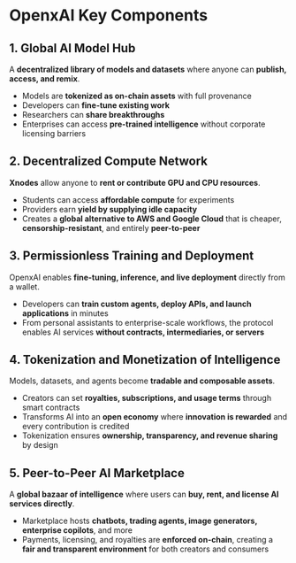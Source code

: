 
# OpenxAI Key Components

## 1. Global AI Model Hub
A **decentralized library of models and datasets** where anyone can **publish, access, and remix**.  
- Models are **tokenized as on-chain assets** with full provenance  
- Developers can **fine-tune existing work**  
- Researchers can **share breakthroughs**  
- Enterprises can access **pre-trained intelligence** without corporate licensing barriers  

## 2. Decentralized Compute Network
**Xnodes** allow anyone to **rent or contribute GPU and CPU resources**.  
- Students can access **affordable compute** for experiments  
- Providers earn **yield by supplying idle capacity**  
- Creates a **global alternative to AWS and Google Cloud** that is cheaper, **censorship-resistant**, and entirely **peer-to-peer**  

## 3. Permissionless Training and Deployment
OpenxAI enables **fine-tuning, inference, and live deployment** directly from a wallet.  
- Developers can **train custom agents, deploy APIs, and launch applications** in minutes  
- From personal assistants to enterprise-scale workflows, the protocol enables AI services **without contracts, intermediaries, or servers**  

## 4. Tokenization and Monetization of Intelligence
Models, datasets, and agents become **tradable and composable assets**.  
- Creators can set **royalties, subscriptions, and usage terms** through smart contracts  
- Transforms AI into an **open economy** where **innovation is rewarded** and every contribution is credited  
- Tokenization ensures **ownership, transparency, and revenue sharing** by design  

## 5. Peer-to-Peer AI Marketplace
A **global bazaar of intelligence** where users can **buy, rent, and license AI services directly**.  
- Marketplace hosts **chatbots, trading agents, image generators, enterprise copilots**, and more  
- Payments, licensing, and royalties are **enforced on-chain**, creating a **fair and transparent environment** for both creators and consumers  
